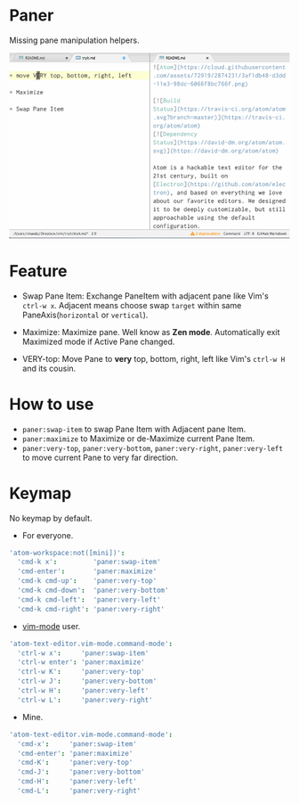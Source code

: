 # Paner

Missing pane manipulation helpers.

![gif](https://raw.githubusercontent.com/t9md/t9md/3642b41296f3d7604ee9007a2729646e6fdf382c/img/atom-paner.gif)

# Feature

* Swap Pane Item: Exchange PaneItem with adjacent pane like Vim's `ctrl-w x`. Adjacent means choose swap `target` within same PaneAxis(`horizontal` or `vertical`).

* Maximize: Maximize pane. Well know as **Zen mode**.
Automatically exit Maximized mode if Active Pane changed.

* VERY-top: Move Pane to **very** top, bottom, right, left like Vim's `ctrl-w H` and its cousin.

# How to use

* `paner:swap-item` to swap Pane Item with Adjacent pane Item.
* `paner:maximize` to Maximize or de-Maximize current Pane Item.
* `paner:very-top`, `paner:very-bottom`, `paner:very-right`, `paner:very-left` to move current Pane to very far direction.

# Keymap
No keymap by default.

* For everyone.

```coffeescript
'atom-workspace:not([mini])':
  'cmd-k x':         'paner:swap-item'
  'cmd-enter':       'paner:maximize'
  'cmd-k cmd-up':    'paner:very-top'
  'cmd-k cmd-down':  'paner:very-bottom'
  'cmd-k cmd-left':  'paner:very-left'
  'cmd-k cmd-right': 'paner:very-right'
```

* [vim-mode](https://atom.io/packages/vim-mode) user.

```coffeescript
'atom-text-editor.vim-mode.command-mode':
  'ctrl-w x':     'paner:swap-item'
  'ctrl-w enter': 'paner:maximize'
  'ctrl-w K':     'paner:very-top'
  'ctrl-w J':     'paner:very-bottom'
  'ctrl-w H':     'paner:very-left'
  'ctrl-w L':     'paner:very-right'
```

* Mine.

```coffeescript
'atom-text-editor.vim-mode.command-mode':
  'cmd-x':     'paner:swap-item'
  'cmd-enter': 'paner:maximize'
  'cmd-K':     'paner:very-top'
  'cmd-J':     'paner:very-bottom'
  'cmd-H':     'paner:very-left'
  'cmd-L':     'paner:very-right'
```

